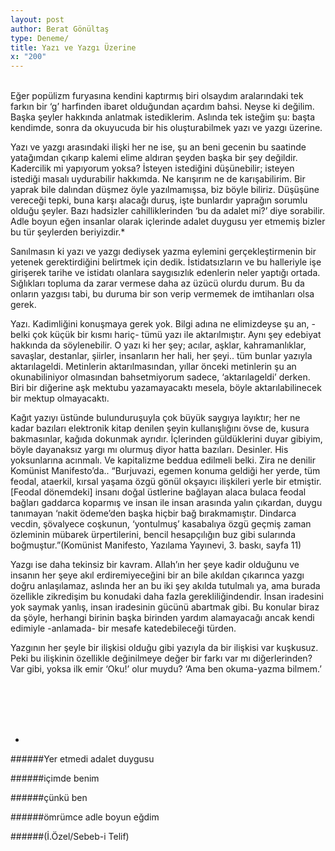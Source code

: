 ```yaml
---
layout: post
author: Berat Gönültaş
type: Deneme/
title: Yazı ve Yazgı Üzerine
x: "200"
---
```

<br/>
Eğer popülizm furyasına kendini kaptırmış biri olsaydım aralarındaki tek farkın bir ‘g’ harfinden ibaret olduğundan açardım bahsi. Neyse ki değilim. Başka şeyler hakkında anlatmak istediklerim. Aslında tek isteğim şu: başta kendimde, sonra da okuyucuda bir his oluşturabilmek yazı ve yazgı üzerine.

Yazı ve yazgı arasındaki ilişki her ne ise, şu an beni gecenin bu saatinde yatağımdan çıkarıp kalemi elime aldıran şeyden başka bir şey değildir. Kadercilik mi yapıyorum yoksa? İsteyen istediğini düşünebilir; isteyen istediği masalı uydurabilir hakkımda. Ne karışırım ne de karışabilirim. Bir yaprak bile dalından düşmez öyle yazılmamışsa, biz böyle biliriz. Düşüşüne vereceği tepki, buna karşı alacağı duruş, işte bunlardır yaprağın sorumlu olduğu şeyler. Bazı hadsizler cahilliklerinden ‘bu da adalet mi?’ diye sorabilir. Adle boyun eğen insanlar olarak içlerinde adalet duygusu yer etmemiş bizler bu tür şeylerden beriyizdir.*

Sanılmasın ki yazı ve yazgı dediysek yazma eylemini gerçekleştirmenin bir yetenek gerektirdiğini belirtmek için dedik. İstidatsızların ve bu halleriyle işe girişerek tarihe ve istidatı olanlara saygısızlık edenlerin neler yaptığı ortada. Sığlıkları topluma da zarar vermese daha az üzücü olurdu durum. Bu da onların yazgısı tabi, bu duruma bir son verip vermemek de imtihanları olsa gerek.

Yazı. Kadimliğini konuşmaya gerek yok. Bilgi adına ne elimizdeyse şu an, -belki çok küçük bir kısmı hariç- tümü yazı ile aktarılmıştır. Aynı şey edebiyat hakkında da söylenebilir. O yazı ki her şey; acılar, aşklar, kahramanlıklar, savaşlar, destanlar, şiirler, insanların her hali, her şeyi.. tüm bunlar yazıyla aktarılageldi. Metinlerin aktarılmasından, yıllar önceki metinlerin şu an okunabiliniyor olmasından bahsetmiyorum sadece, ‘aktarılageldi’ derken. Biri bir diğerine aşk mektubu yazamayacaktı mesela, böyle aktarılabilinecek bir mektup olmayacaktı.

Kağıt yazıyı üstünde bulunduruşuyla çok büyük saygıya layıktır; her ne kadar bazıları elektronik kitap denilen şeyin kullanışlığını övse de, kusura bakmasınlar, kağıda dokunmak ayrıdır. İçlerinden güldüklerini duyar gibiyim, böyle dayanaksız yargı mı olurmuş diyor hatta bazıları. Desinler. His yoksunlarına acınmalı. Ve kapitalizme beddua edilmeli belki. Zira ne denilir Komünist Manifesto’da.. “Burjuvazi, egemen konuma geldiği her yerde, tüm feodal, ataerkil, kırsal yaşama özgü gönül okşayıcı ilişkileri yerle bir etmiştir. [Feodal dönemdeki] insanı doğal üstlerine bağlayan alaca bulaca feodal bağları gaddarca koparmış ve insan ile insan arasında yalın çıkardan, duygu tanımayan ‘nakit ödeme’den başka hiçbir bağ bırakmamıştır. Dindarca vecdin, şövalyece coşkunun, ‘yontulmuş’ kasabalıya özgü geçmiş zaman özleminin mübarek ürpertilerini, bencil hesapçılığın buz gibi sularında boğmuştur.”(Komünist Manifesto, Yazılama Yayınevi, 3. baskı, sayfa 11)

Yazgı ise daha tekinsiz bir kavram. Allah’ın her şeye kadir olduğunu ve insanın her şeye akıl erdiremiyeceğini bir an bile akıldan çıkarınca yazgı doğru anlaşılamaz, aslında her an bu iki şey akılda tutulmalı ya, ama burada özellikle zikredişim bu konudaki daha fazla gerekliliğindendir. İnsan iradesini yok saymak yanlış, insan iradesinin gücünü abartmak gibi. Bu konular biraz da şöyle, herhangi birinin başka birinden yardım alamayacağı ancak kendi edimiyle -anlamada- bir mesafe katedebileceği türden.

Yazgının her şeyle bir ilişkisi olduğu gibi yazıyla da bir ilişkisi var kuşkusuz. Peki bu ilişkinin özellikle değinilmeye değer bir farkı var mı diğerlerinden? Var gibi, yoksa ilk emir ‘Oku!’ olur muydu? ‘Ama ben okuma-yazma bilmem.’

<br/>
<br/>
<br/>
<br/>

*

######Yer etmedi adalet duygusu

######içimde benim

######çünkü ben

######ömrümce adle boyun eğdim

######(İ.Özel/Sebeb-i Telif)
